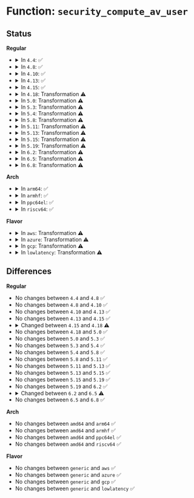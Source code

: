 # Function: <code>security_compute_av_user</code>

## Status
<b>Regular</b>
<ul>
<li>
<details>
<summary>In <code>4.4</code>: ✅</summary>

```c
void security_compute_av_user(u32 ssid, u32 tsid, u16 tclass, struct av_decision *avd);
```

**Collision:** Unique Global

**Inline:** No

**Transformation:** False

**Instances:**

```
In security/selinux/ss/services.c (ffffffff813582d0)
Location: security/selinux/ss/services.c:1133
Inline: False
Direct callers:
  - security/selinux/selinuxfs.c:sel_write_access
```
**Symbols:**

```
ffffffff813582d0-ffffffff813583ef: security_compute_av_user (STB_GLOBAL)
```
</details>
</li>
<li>
<details>
<summary>In <code>4.8</code>: ✅</summary>

```c
void security_compute_av_user(u32 ssid, u32 tsid, u16 tclass, struct av_decision *avd);
```

**Collision:** Unique Global

**Inline:** No

**Transformation:** False

**Instances:**

```
In security/selinux/ss/services.c (ffffffff8138e220)
Location: security/selinux/ss/services.c:1127
Inline: False
Direct callers:
  - security/selinux/selinuxfs.c:sel_write_access
```
**Symbols:**

```
ffffffff8138e220-ffffffff8138e33f: security_compute_av_user (STB_GLOBAL)
```
</details>
</li>
<li>
<details>
<summary>In <code>4.10</code>: ✅</summary>

```c
void security_compute_av_user(u32 ssid, u32 tsid, u16 tclass, struct av_decision *avd);
```

**Collision:** Unique Global

**Inline:** No

**Transformation:** False

**Instances:**

```
In security/selinux/ss/services.c (ffffffff813a4e40)
Location: security/selinux/ss/services.c:1127
Inline: False
Direct callers:
  - security/selinux/selinuxfs.c:sel_write_access
```
**Symbols:**

```
ffffffff813a4e40-ffffffff813a4f5f: security_compute_av_user (STB_GLOBAL)
```
</details>
</li>
<li>
<details>
<summary>In <code>4.13</code>: ✅</summary>

```c
void security_compute_av_user(u32 ssid, u32 tsid, u16 tclass, struct av_decision *avd);
```

**Collision:** Unique Global

**Inline:** No

**Transformation:** False

**Instances:**

```
In security/selinux/ss/services.c (ffffffff813bb7f0)
Location: security/selinux/ss/services.c:1139
Inline: False
Direct callers:
  - security/selinux/selinuxfs.c:sel_write_access
```
**Symbols:**

```
ffffffff813bb7f0-ffffffff813bb909: security_compute_av_user (STB_GLOBAL)
```
</details>
</li>
<li>
<details>
<summary>In <code>4.15</code>: ✅</summary>

```c
void security_compute_av_user(u32 ssid, u32 tsid, u16 tclass, struct av_decision *avd);
```

**Collision:** Unique Global

**Inline:** No

**Transformation:** False

**Instances:**

```
In security/selinux/ss/services.c (ffffffff813e1960)
Location: security/selinux/ss/services.c:1144
Inline: False
Direct callers:
  - security/selinux/selinuxfs.c:sel_write_access
```
**Symbols:**

```
ffffffff813e1960-ffffffff813e1a79: security_compute_av_user (STB_GLOBAL)
```
</details>
</li>
<li>
<details>
<summary>In <code>4.18</code>: Transformation ⚠️</summary>

```c
void security_compute_av_user(struct selinux_state *state, u32 ssid, u32 tsid, u16 tclass, struct av_decision *avd);
```

**Collision:** Unique Global

**Inline:** No

**Transformation:** True

**Instances:**

```
In security/selinux/ss/services.c (0)
Location: security/selinux/ss/services.c:1166
Inline: False
Direct callers:
  - security/selinux/selinuxfs.c:sel_write_access
```
**Symbols:**

```
ffffffff81414cca-ffffffff81414d00: security_compute_av_user.cold.36 (STB_LOCAL)
ffffffff81411f70-ffffffff81412081: security_compute_av_user (STB_GLOBAL)
```
</details>
</li>
<li>
<details>
<summary>In <code>5.0</code>: Transformation ⚠️</summary>

```c
void security_compute_av_user(struct selinux_state *state, u32 ssid, u32 tsid, u16 tclass, struct av_decision *avd);
```

**Collision:** Unique Global

**Inline:** No

**Transformation:** True

**Instances:**

```
In security/selinux/ss/services.c (0)
Location: security/selinux/ss/services.c:1163
Inline: False
Direct callers:
  - security/selinux/selinuxfs.c:sel_write_access
```
**Symbols:**

```
ffffffff81431280-ffffffff814312b6: security_compute_av_user.cold.36 (STB_LOCAL)
ffffffff8142e490-ffffffff8142e5aa: security_compute_av_user (STB_GLOBAL)
```
</details>
</li>
<li>
<details>
<summary>In <code>5.3</code>: Transformation ⚠️</summary>

```c
void security_compute_av_user(struct selinux_state *state, u32 ssid, u32 tsid, u16 tclass, struct av_decision *avd);
```

**Collision:** Unique Global

**Inline:** No

**Transformation:** True

**Instances:**

```
In security/selinux/ss/services.c (0)
Location: security/selinux/ss/services.c:1149
Inline: False
Direct callers:
  - security/selinux/selinuxfs.c:sel_write_access
```
**Symbols:**

```
ffffffff8145ed19-ffffffff8145ed4f: security_compute_av_user.cold (STB_LOCAL)
ffffffff8145bdd0-ffffffff8145bef5: security_compute_av_user (STB_GLOBAL)
```
</details>
</li>
<li>
<details>
<summary>In <code>5.4</code>: Transformation ⚠️</summary>

```c
void security_compute_av_user(struct selinux_state *state, u32 ssid, u32 tsid, u16 tclass, struct av_decision *avd);
```

**Collision:** Unique Global

**Inline:** No

**Transformation:** True

**Instances:**

```
In security/selinux/ss/services.c (0)
Location: security/selinux/ss/services.c:1149
Inline: False
Direct callers:
  - security/selinux/selinuxfs.c:sel_write_access
```
**Symbols:**

```
ffffffff81478acb-ffffffff81478b01: security_compute_av_user.cold (STB_LOCAL)
ffffffff81475b80-ffffffff81475ca5: security_compute_av_user (STB_GLOBAL)
```
</details>
</li>
<li>
<details>
<summary>In <code>5.8</code>: Transformation ⚠️</summary>

```c
void security_compute_av_user(struct selinux_state *state, u32 ssid, u32 tsid, u16 tclass, struct av_decision *avd);
```

**Collision:** Unique Global

**Inline:** No

**Transformation:** True

**Instances:**

```
In security/selinux/ss/services.c (0)
Location: security/selinux/ss/services.c:1156
Inline: False
Direct callers:
  - security/selinux/selinuxfs.c:sel_write_access
```
**Symbols:**

```
ffffffff814cdf82-ffffffff814cdfb8: security_compute_av_user.cold (STB_LOCAL)
ffffffff814cb330-ffffffff814cb45d: security_compute_av_user (STB_GLOBAL)
```
</details>
</li>
<li>
<details>
<summary>In <code>5.11</code>: Transformation ⚠️</summary>

```c
void security_compute_av_user(struct selinux_state *state, u32 ssid, u32 tsid, u16 tclass, struct av_decision *avd);
```

**Collision:** Unique Global

**Inline:** No

**Transformation:** True

**Instances:**

```
In security/selinux/ss/services.c (0)
Location: security/selinux/ss/services.c:1167
Inline: False
Direct callers:
  - security/selinux/selinuxfs.c:sel_write_access
```
**Symbols:**

```
ffffffff81bf0fd4-ffffffff81bf1009: security_compute_av_user.cold (STB_LOCAL)
ffffffff814e8b80-ffffffff814e8c8c: security_compute_av_user (STB_GLOBAL)
```
</details>
</li>
<li>
<details>
<summary>In <code>5.13</code>: Transformation ⚠️</summary>

```c
void security_compute_av_user(struct selinux_state *state, u32 ssid, u32 tsid, u16 tclass, struct av_decision *avd);
```

**Collision:** Unique Global

**Inline:** No

**Transformation:** True

**Instances:**

```
In security/selinux/ss/services.c (0)
Location: security/selinux/ss/services.c:1169
Inline: False
Direct callers:
  - security/selinux/selinuxfs.c:sel_write_access
```
**Symbols:**

```
ffffffff81be30f6-ffffffff81be312b: security_compute_av_user.cold (STB_LOCAL)
ffffffff814ef4b0-ffffffff814ef5bf: security_compute_av_user (STB_GLOBAL)
```
</details>
</li>
<li>
<details>
<summary>In <code>5.15</code>: Transformation ⚠️</summary>

```c
void security_compute_av_user(struct selinux_state *state, u32 ssid, u32 tsid, u16 tclass, struct av_decision *avd);
```

**Collision:** Unique Global

**Inline:** No

**Transformation:** True

**Instances:**

```
In security/selinux/ss/services.c (0)
Location: security/selinux/ss/services.c:1171
Inline: False
Direct callers:
  - security/selinux/selinuxfs.c:sel_write_access
```
**Symbols:**

```
ffffffff81cd4eb8-ffffffff81cd4f0b: security_compute_av_user.cold (STB_LOCAL)
ffffffff81549790-ffffffff815498b4: security_compute_av_user (STB_GLOBAL)
```
</details>
</li>
<li>
<details>
<summary>In <code>5.19</code>: Transformation ⚠️</summary>

```c
void security_compute_av_user(struct selinux_state *state, u32 ssid, u32 tsid, u16 tclass, struct av_decision *avd);
```

**Collision:** Unique Global

**Inline:** No

**Transformation:** True

**Instances:**

```
In security/selinux/ss/services.c (0)
Location: security/selinux/ss/services.c:1169
Inline: False
Direct callers:
  - security/selinux/selinuxfs.c:sel_write_access
```
**Symbols:**

```
ffffffff81e87dad-ffffffff81e87df8: security_compute_av_user.cold (STB_LOCAL)
ffffffff815e2460-ffffffff815e259b: security_compute_av_user (STB_GLOBAL)
```
</details>
</li>
<li>
<details>
<summary>In <code>6.2</code>: Transformation ⚠️</summary>

```c
void security_compute_av_user(struct selinux_state *state, u32 ssid, u32 tsid, u16 tclass, struct av_decision *avd);
```

**Collision:** Unique Global

**Inline:** No

**Transformation:** True

**Instances:**

```
In security/selinux/ss/services.c (0)
Location: security/selinux/ss/services.c:1163
Inline: False
Direct callers:
  - security/selinux/selinuxfs.c:sel_write_access
```
**Symbols:**

```
ffffffff82073d0f-ffffffff82073d24: security_compute_av_user.cold (STB_LOCAL)
ffffffff81691160-ffffffff816912b7: security_compute_av_user (STB_GLOBAL)
```
</details>
</li>
<li>
<details>
<summary>In <code>6.5</code>: Transformation ⚠️</summary>

```c
void security_compute_av_user(u32 ssid, u32 tsid, u16 tclass, struct av_decision *avd);
```

**Collision:** Unique Global

**Inline:** No

**Transformation:** True

**Instances:**

```
In security/selinux/ss/services.c (0)
Location: security/selinux/ss/services.c:1153
Inline: False
Direct callers:
  - security/selinux/selinuxfs.c:sel_write_access
```
**Symbols:**

```
ffffffff820f38d2-ffffffff820f38e7: security_compute_av_user.cold (STB_LOCAL)
ffffffff816c9700-ffffffff816c985a: security_compute_av_user (STB_GLOBAL)
```
</details>
</li>
<li>
<details>
<summary>In <code>6.8</code>: Transformation ⚠️</summary>

```c
void security_compute_av_user(u32 ssid, u32 tsid, u16 tclass, struct av_decision *avd);
```

**Collision:** Unique Global

**Inline:** No

**Transformation:** True

**Instances:**

```
In security/selinux/ss/services.c (0)
Location: security/selinux/ss/services.c:1153
Inline: False
Direct callers:
  - security/selinux/selinuxfs.c:sel_write_access
```
**Symbols:**

```
ffffffff821d0a98-ffffffff821d0aad: security_compute_av_user.cold (STB_LOCAL)
ffffffff81706310-ffffffff8170646a: security_compute_av_user (STB_GLOBAL)
```
</details>
</li>
</ul>
<b>Arch</b>
<ul>
<li>
<details>
<summary>In <code>arm64</code>: ✅</summary>

```c
void security_compute_av_user(struct selinux_state *state, u32 ssid, u32 tsid, u16 tclass, struct av_decision *avd);
```

**Collision:** Unique Global

**Inline:** No

**Transformation:** False

**Instances:**

```
In security/selinux/ss/services.c (ffff8000105651e0)
Location: security/selinux/ss/services.c:1149
Inline: False
Direct callers:
  - security/selinux/selinuxfs.c:sel_write_access
```
**Symbols:**

```
ffff8000105651e0-ffff8000105653c8: security_compute_av_user (STB_GLOBAL)
```
</details>
</li>
<li>
<details>
<summary>In <code>armhf</code>: ✅</summary>

```c
void security_compute_av_user(struct selinux_state *state, u32 ssid, u32 tsid, u16 tclass, struct av_decision *avd);
```

**Collision:** Unique Global

**Inline:** No

**Transformation:** False

**Instances:**

```
In security/selinux/ss/services.c (c0719c44)
Location: security/selinux/ss/services.c:1149
Inline: False
Direct callers:
  - security/selinux/selinuxfs.c:sel_write_access
```
**Symbols:**

```
c0719c44-c0719dbc: security_compute_av_user (STB_GLOBAL)
```
</details>
</li>
<li>
<details>
<summary>In <code>ppc64el</code>: ✅</summary>

```c
void security_compute_av_user(struct selinux_state *state, u32 ssid, u32 tsid, u16 tclass, struct av_decision *avd);
```

**Collision:** Unique Global

**Inline:** No

**Transformation:** False

**Instances:**

```
In security/selinux/ss/services.c (c0000000006c7b30)
Location: security/selinux/ss/services.c:1149
Inline: False
Direct callers:
  - security/selinux/selinuxfs.c:sel_write_access
```
**Symbols:**

```
c0000000006c7b30-c0000000006c7d00: security_compute_av_user (STB_GLOBAL)
```
</details>
</li>
<li>
<details>
<summary>In <code>riscv64</code>: ✅</summary>

```c
void security_compute_av_user(struct selinux_state *state, u32 ssid, u32 tsid, u16 tclass, struct av_decision *avd);
```

**Collision:** Unique Global

**Inline:** No

**Transformation:** False

**Instances:**

```
In security/selinux/ss/services.c (ffffffe0003bb7e2)
Location: security/selinux/ss/services.c:1149
Inline: False
Direct callers:
  - security/selinux/selinuxfs.c:sel_write_access
```
**Symbols:**

```
ffffffe0003bb7e2-ffffffe0003bb910: security_compute_av_user (STB_GLOBAL)
```
</details>
</li>
</ul>
<b>Flavor</b>
<ul>
<li>
<details>
<summary>In <code>aws</code>: Transformation ⚠️</summary>

```c
void security_compute_av_user(struct selinux_state *state, u32 ssid, u32 tsid, u16 tclass, struct av_decision *avd);
```

**Collision:** Unique Global

**Inline:** No

**Transformation:** True

**Instances:**

```
In security/selinux/ss/services.c (0)
Location: security/selinux/ss/services.c:1149
Inline: False
Direct callers:
  - security/selinux/selinuxfs.c:sel_write_access
```
**Symbols:**

```
ffffffff814710ab-ffffffff814710e1: security_compute_av_user.cold (STB_LOCAL)
ffffffff8146e160-ffffffff8146e285: security_compute_av_user (STB_GLOBAL)
```
</details>
</li>
<li>
<details>
<summary>In <code>azure</code>: Transformation ⚠️</summary>

```c
void security_compute_av_user(struct selinux_state *state, u32 ssid, u32 tsid, u16 tclass, struct av_decision *avd);
```

**Collision:** Unique Global

**Inline:** No

**Transformation:** True

**Instances:**

```
In security/selinux/ss/services.c (0)
Location: security/selinux/ss/services.c:1149
Inline: False
Direct callers:
  - security/selinux/selinuxfs.c:sel_write_access
```
**Symbols:**

```
ffffffff81461acb-ffffffff81461b01: security_compute_av_user.cold (STB_LOCAL)
ffffffff8145eb90-ffffffff8145ecb5: security_compute_av_user (STB_GLOBAL)
```
</details>
</li>
<li>
<details>
<summary>In <code>gcp</code>: Transformation ⚠️</summary>

```c
void security_compute_av_user(struct selinux_state *state, u32 ssid, u32 tsid, u16 tclass, struct av_decision *avd);
```

**Collision:** Unique Global

**Inline:** No

**Transformation:** True

**Instances:**

```
In security/selinux/ss/services.c (0)
Location: security/selinux/ss/services.c:1149
Inline: False
Direct callers:
  - security/selinux/selinuxfs.c:sel_write_access
```
**Symbols:**

```
ffffffff8146d14b-ffffffff8146d181: security_compute_av_user.cold (STB_LOCAL)
ffffffff8146a200-ffffffff8146a325: security_compute_av_user (STB_GLOBAL)
```
</details>
</li>
<li>
<details>
<summary>In <code>lowlatency</code>: Transformation ⚠️</summary>

```c
void security_compute_av_user(struct selinux_state *state, u32 ssid, u32 tsid, u16 tclass, struct av_decision *avd);
```

**Collision:** Unique Global

**Inline:** No

**Transformation:** True

**Instances:**

```
In security/selinux/ss/services.c (0)
Location: security/selinux/ss/services.c:1149
Inline: False
Direct callers:
  - security/selinux/selinuxfs.c:sel_write_access
```
**Symbols:**

```
ffffffff814849b7-ffffffff814849ed: security_compute_av_user.cold (STB_LOCAL)
ffffffff814819a0-ffffffff81481ac4: security_compute_av_user (STB_GLOBAL)
```
</details>
</li>
</ul>

## Differences
<b>Regular</b>
<ul>
<li>
No changes between <code>4.4</code> and <code>4.8</code> ✅
</li>
<li>
No changes between <code>4.8</code> and <code>4.10</code> ✅
</li>
<li>
No changes between <code>4.10</code> and <code>4.13</code> ✅
</li>
<li>
No changes between <code>4.13</code> and <code>4.15</code> ✅
</li>
<li>
<details>
<summary>Changed between <code>4.15</code> and <code>4.18</code> ⚠️</summary>
<ul>
<li>
<b>Param added. </b>
<code>struct selinux_state *state</code>
</li>
<li>
<b>Param reordered. </b>
<code>ssid, tsid, tclass, avd</code> ➡️ <code>state, ssid, tsid, tclass, avd</code>
</li>
</ul>
</details>
</li>
<li>
No changes between <code>4.18</code> and <code>5.0</code> ✅
</li>
<li>
No changes between <code>5.0</code> and <code>5.3</code> ✅
</li>
<li>
No changes between <code>5.3</code> and <code>5.4</code> ✅
</li>
<li>
No changes between <code>5.4</code> and <code>5.8</code> ✅
</li>
<li>
No changes between <code>5.8</code> and <code>5.11</code> ✅
</li>
<li>
No changes between <code>5.11</code> and <code>5.13</code> ✅
</li>
<li>
No changes between <code>5.13</code> and <code>5.15</code> ✅
</li>
<li>
No changes between <code>5.15</code> and <code>5.19</code> ✅
</li>
<li>
No changes between <code>5.19</code> and <code>6.2</code> ✅
</li>
<li>
<details>
<summary>Changed between <code>6.2</code> and <code>6.5</code> ⚠️</summary>
<ul>
<li>
<b>Param removed. </b>
<code>struct selinux_state *state</code>
</li>
<li>
<b>Param reordered. </b>
<code>state, ssid, tsid, tclass, avd</code> ➡️ <code>ssid, tsid, tclass, avd</code>
</li>
</ul>
</details>
</li>
<li>
No changes between <code>6.5</code> and <code>6.8</code> ✅
</li>
</ul>
<b>Arch</b>
<ul>
<li>
No changes between <code>amd64</code> and <code>arm64</code> ✅
</li>
<li>
No changes between <code>amd64</code> and <code>armhf</code> ✅
</li>
<li>
No changes between <code>amd64</code> and <code>ppc64el</code> ✅
</li>
<li>
No changes between <code>amd64</code> and <code>riscv64</code> ✅
</li>
</ul>
<b>Flavor</b>
<ul>
<li>
No changes between <code>generic</code> and <code>aws</code> ✅
</li>
<li>
No changes between <code>generic</code> and <code>azure</code> ✅
</li>
<li>
No changes between <code>generic</code> and <code>gcp</code> ✅
</li>
<li>
No changes between <code>generic</code> and <code>lowlatency</code> ✅
</li>
</ul>
